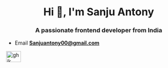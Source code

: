 <h1 align="center">Hi 👋, I'm Sanju Antony</h1>
<h3 align="center">A passionate frontend developer from India</h3>

- Email **Sanjuantony00@gmail.com**
<p align="left">
<a href="https://linkedin.com/in/ghjk" target="blank"><img align="center" src="https://raw.githubusercontent.com/rahuldkjain/github-profile-readme-generator/master/src/images/icons/Social/linked-in-alt.svg" alt="ghjk" height="30" width="40" /></a>

</p>

